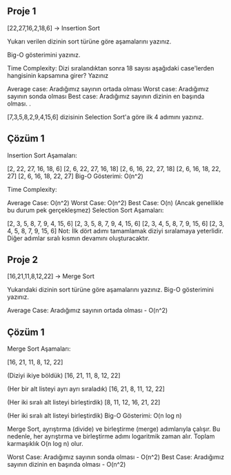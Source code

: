 ## Proje 1

[22,27,16,2,18,6] -> Insertion Sort

Yukarı verilen dizinin sort türüne göre aşamalarını yazınız.

Big-O gösterimini yazınız.

Time Complexity: Dizi sıralandıktan sonra 18 sayısı aşağıdaki case'lerden hangisinin kapsamına girer? Yazınız

Average case: Aradığımız sayının ortada olması
Worst case: Aradığımız sayının sonda olması
Best case: Aradığımız sayının dizinin en başında olması.
.



[7,3,5,8,2,9,4,15,6] dizisinin Selection Sort'a göre ilk 4 adımını yazınız.

## Çözüm 1


Insertion Sort Aşamaları:

[2, 22, 27, 16, 18, 6]
[2, 6, 22, 27, 16, 18]
[2, 6, 16, 22, 27, 18]
[2, 6, 16, 18, 22, 27]
[2, 6, 16, 18, 22, 27]
Big-O Gösterimi: O(n^2)

Time Complexity:

Average Case: O(n^2)
Worst Case: O(n^2)
Best Case: O(n) (Ancak genellikle bu durum pek gerçekleşmez)
Selection Sort Aşamaları:

[2, 3, 5, 8, 7, 9, 4, 15, 6]
[2, 3, 5, 8, 7, 9, 4, 15, 6]
[2, 3, 4, 5, 8, 7, 9, 15, 6]
[2, 3, 4, 5, 8, 7, 9, 15, 6]
Not: İlk dört adımı tamamlamak diziyi sıralamaya yeterlidir. Diğer adımlar sıralı kısmın devamını oluşturacaktır.

## Proje 2
[16,21,11,8,12,22] -> Merge Sort

Yukarıdaki dizinin sort türüne göre aşamalarını yazınız.
Big-O gösterimini yazınız.

Average Case: Aradığımız sayının ortada olması - O(n^2)

## Çözüm 1

Merge Sort Aşamaları:

[16, 21, 11, 8, 12, 22]

(Diziyi ikiye böldük)
[16, 21, 11, 8, 12, 22]

(Her bir alt listeyi ayrı ayrı sıraladık)
[16, 21, 8, 11, 12, 22]

(Her iki sıralı alt listeyi birleştirdik)
[8, 11, 12, 16, 21, 22]

(Her iki sıralı alt listeyi birleştirdik)
Big-O Gösterimi: O(n log n)

Merge Sort, ayrıştırma (divide) ve birleştirme (merge) adımlarıyla çalışır. Bu nedenle, her ayrıştırma ve birleştirme adımı logaritmik zaman alır. Toplam karmaşıklık O(n log n) olur.


Worst Case: Aradığımız sayının sonda olması - O(n^2)
Best Case: Aradığımız sayının dizinin en başında olması - O(n^2)
